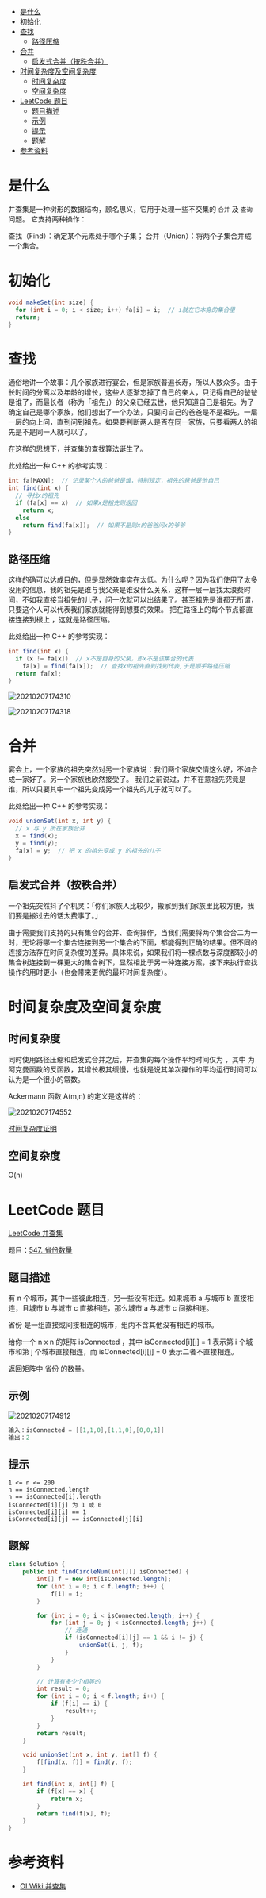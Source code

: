
- [是什么](#是什么)
- [初始化](#初始化)
- [查找](#查找)
  - [路径压缩](#路径压缩)
- [合并](#合并)
  - [启发式合并（按秩合并）](#启发式合并按秩合并)
- [时间复杂度及空间复杂度](#时间复杂度及空间复杂度)
  - [时间复杂度](#时间复杂度)
  - [空间复杂度](#空间复杂度)
- [LeetCode 题目](#leetcode-题目)
  - [题目描述](#题目描述)
  - [示例](#示例)
  - [提示](#提示)
  - [题解](#题解)
- [参考资料](#参考资料)


# 是什么

并查集是一种树形的数据结构，顾名思义，它用于处理一些不交集的 `合并` 及 `查询` 问题。 它支持两种操作：

查找（Find）：确定某个元素处于哪个子集；
合并（Union）：将两个子集合并成一个集合。

# 初始化

```java
void makeSet(int size) {
  for (int i = 0; i < size; i++) fa[i] = i;  // i就在它本身的集合里
  return;
}
```

# 查找

通俗地讲一个故事：几个家族进行宴会，但是家族普遍长寿，所以人数众多。由于长时间的分离以及年龄的增长，这些人逐渐忘掉了自己的亲人，只记得自己的爸爸是谁了，而最长者（称为「祖先」）的父亲已经去世，他只知道自己是祖先。为了确定自己是哪个家族，他们想出了一个办法，只要问自己的爸爸是不是祖先，一层一层的向上问，直到问到祖先。如果要判断两人是否在同一家族，只要看两人的祖先是不是同一人就可以了。

在这样的思想下，并查集的查找算法诞生了。

此处给出一种 C++ 的参考实现：

```java
int fa[MAXN];  // 记录某个人的爸爸是谁，特别规定，祖先的爸爸是他自己
int find(int x) {
  // 寻找x的祖先
  if (fa[x] == x)  // 如果x是祖先则返回
    return x;
  else
    return find(fa[x]);  // 如果不是则x的爸爸问x的爷爷
}
```

## 路径压缩

这样的确可以达成目的，但是显然效率实在太低。为什么呢？因为我们使用了太多没用的信息，我的祖先是谁与我父亲是谁没什么关系，这样一层一层找太浪费时间，不如我直接当祖先的儿子，问一次就可以出结果了。甚至祖先是谁都无所谓，只要这个人可以代表我们家族就能得到想要的效果。 把在路径上的每个节点都直接连接到根上 ，这就是路径压缩。

此处给出一种 C++ 的参考实现：

```java
int find(int x) {
  if (x != fa[x])  // x不是自身的父亲，即x不是该集合的代表
    fa[x] = find(fa[x]);  // 查找x的祖先直到找到代表,于是顺手路径压缩
  return fa[x];
}
```

![20210207174310](http://yano.oss-cn-beijing.aliyuncs.com/blog/20210207174310.png)

![20210207174318](http://yano.oss-cn-beijing.aliyuncs.com/blog/20210207174318.png)

# 合并

宴会上，一个家族的祖先突然对另一个家族说：我们两个家族交情这么好，不如合成一家好了。另一个家族也欣然接受了。
我们之前说过，并不在意祖先究竟是谁，所以只要其中一个祖先变成另一个祖先的儿子就可以了。

此处给出一种 C++ 的参考实现：

```java
void unionSet(int x, int y) {
  // x 与 y 所在家族合并
  x = find(x);
  y = find(y);
  fa[x] = y;  // 把 x 的祖先变成 y 的祖先的儿子
}
```

## 启发式合并（按秩合并）

一个祖先突然抖了个机灵：「你们家族人比较少，搬家到我们家族里比较方便，我们要是搬过去的话太费事了。」

由于需要我们支持的只有集合的合并、查询操作，当我们需要将两个集合合二为一时，无论将哪一个集合连接到另一个集合的下面，都能得到正确的结果。但不同的连接方法存在时间复杂度的差异。具体来说，如果我们将一棵点数与深度都较小的集合树连接到一棵更大的集合树下，显然相比于另一种连接方案，接下来执行查找操作的用时更小（也会带来更优的最坏时间复杂度）。

# 时间复杂度及空间复杂度

## 时间复杂度

同时使用路径压缩和启发式合并之后，并查集的每个操作平均时间仅为  ，其中  为阿克曼函数的反函数，其增长极其缓慢，也就是说其单次操作的平均运行时间可以认为是一个很小的常数。

Ackermann 函数 A(m,n) 的定义是这样的：

![20210207174552](http://yano.oss-cn-beijing.aliyuncs.com/blog/20210207174552.png)

[时间复杂度证明](https://oi-wiki.org/ds/dsu-complexity/)

## 空间复杂度

O(n)

# LeetCode 题目

[LeetCode 并查集](https://leetcode-cn.com/tag/union-find/)

题目：[547. 省份数量](https://leetcode-cn.com/problems/number-of-provinces/)

## 题目描述

有 n 个城市，其中一些彼此相连，另一些没有相连。如果城市 a 与城市 b 直接相连，且城市 b 与城市 c 直接相连，那么城市 a 与城市 c 间接相连。

省份 是一组直接或间接相连的城市，组内不含其他没有相连的城市。

给你一个 n x n 的矩阵 isConnected ，其中 isConnected[i][j] = 1 表示第 i 个城市和第 j 个城市直接相连，而 isConnected[i][j] = 0 表示二者不直接相连。

返回矩阵中 省份 的数量。

## 示例

![20210207174912](http://yano.oss-cn-beijing.aliyuncs.com/blog/20210207174912.png)

```java
输入：isConnected = [[1,1,0],[1,1,0],[0,0,1]]
输出：2
```

## 提示

    1 <= n <= 200
    n == isConnected.length
    n == isConnected[i].length
    isConnected[i][j] 为 1 或 0
    isConnected[i][i] == 1
    isConnected[i][j] == isConnected[j][i]

## 题解

```java
class Solution {
    public int findCircleNum(int[][] isConnected) {
        int[] f = new int[isConnected.length];
        for (int i = 0; i < f.length; i++) {
            f[i] = i;
        }

        for (int i = 0; i < isConnected.length; i++) {
            for (int j = 0; j < isConnected.length; j++) {
                // 连通
                if (isConnected[i][j] == 1 && i != j) {
                    unionSet(i, j, f);
                }
            }
        }

        // 计算有多少个相等的
        int result = 0;
        for (int i = 0; i < f.length; i++) {
            if (f[i] == i) {
                result++;
            }
        }
        return result;
    }

    void unionSet(int x, int y, int[] f) {
        f[find(x, f)] = find(y, f);
    }

    int find(int x, int[] f) {
        if (f[x] == x) {
            return x;
        }
        return find(f[x], f);
    }
}
```

# 参考资料

- [OI Wiki 并查集](https://oi-wiki.org/ds/dsu/)